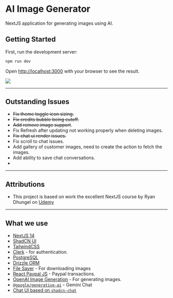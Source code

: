 # AI Image Generator
NextJS application for generating images using AI.

## Getting Started

First, run the development server:

```bash
npm run dev
```

Open [http://localhost:3000](http://localhost:3000) with your browser to see the result.

![](docs/localhost_3000_.png)

---
## Outstanding Issues

- <strike>Fix theme toggle icon sizing.</strike>
- <strike>Fix credits bubble being cutoff.</strike>
- <strike>Add remove image support</strike>.
- Fix Refresh after updating not working properly when deleting images.
- <strike>Fix chat ui render issues.</strike> 
- Fix scroll to chat issues.
- Add gallery of customer images, need to create the action to fetch the images.
- Add ability to save chat conversations.
- 

--- 
## Attributions

- This project is based on work the excellent NextJS course by Ryan Dhungel on [Udemy](https://www.udemy.com/course/ai-saas-image-generator-chatbot-react-nextjs-typescript/)
  
---
## What we use

- [NextJS 14](https://nextjs.org/)
- [ShadCN UI](https://ui.shadcn.com/)
- [TailwindCSS](https://tailwindcss.com/)
- [Clerk](https://clerk.com/) - for authentication.
- [PostgreSQL](https://www.postgresql.org/)
- [Drizzle ORM](https://orm.drizzle.team/)
- [File Saver](https://www.npmjs.com/package/file-saver) - For downloading images
- [React Paypal JS](https://www.npmjs.com/package/@paypal/react-paypal-js) - Paypal transactions.
- [OpenAI Image Generation](https://platform.openai.com/docs/overview) - For generating images.
- [`@google/generative-ai`](https://www.npmjs.com/package/@google/generative-ai) - Gemini Chat
- [Chat UI based on `shadcn-chat`](https://docs-shadcn-chat.vercel.app/)
